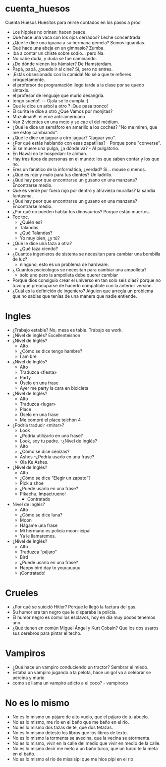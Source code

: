# cuenta_huesos
Cuenta Huesos 
Huesitos para reirse contados en los pasos a prod 

- Los hippies no orinan: hacen peace.
- Qué hace una vaca con los ojos cerrados? Leche concentrada.
- ¿Qué le dice una iguana a su hermana gemela? Somos iguanitas.
- Qué hace una abeja en un gimnasio? Zumba.
- Iba a contar un chiste sobre sodio... pero Na.
- No cabe duda, y duda se fue caminando.
- ¿De dónde vienen los hámster? De Hamsterdam.
- Papá, papá, ¿puedo ir al cine? Sí, pero no entres.
- ¡Estás obsesionado con la comida! No sé a que te refieres croquetamente.
- el profersor de programación llego tarde a la clase por se quedo sintaxis.
- el profesor de lenguaje que murio desangria.
- tengo sueño!! -- Ojala se le cumpla :) 
- Que le dice un arbol a otro ? ¡Que pasa tronco!
- El curita le dice a otro ¿Que Vamos por monjitas?
- Muzulman!!! el eroe anti-americano
- Van 2 videntes en una moto y se cae el del médium.
- ¿Qué le dice un semáforo en amarillo a los coches? "No me miren, que me estoy cambiando".
- ¿Qué le dice un jaguar a otro jaguar? “Jaguar you”.
- ¿Por qué estás hablando con esas zapatillas? - Porque pone "converse".
- Si se muere una pulga, ¿a dónde va? - Al pulgatorio.
- En Hawái no te hospedan: te alohan.
- Hay tres tipos de personas en el mundo: los que saben contar y los que no.
- Eres un fanático de la informática, ¿verdad?  Sí... mouse o menos.
- ¿Qué es rojo y malo para tus dientes? Un ladrillo.
- ¿Qué hay peor que encontrarse un gusano en una manzana? Encontrarse medio.
- Que es verde por fuera rojo por dentro y atravieza murallas? la sandia fantasma.
- ¿Qué hay peor que encontrarse un gusano en una manzana? Encontrarse medio.
- ¿Por qué no pueden hablar los dinosaurios? Porque están muertos.
- Toc toc.
  - ¿Quién es?
  - Talandas.
  - ¿Qué Talandas?
  - Yo muy bien, ¿y tú?
- ¿Qué le dice una taza a otra?
  - ¿Qué taza ciendo?
- ¿Cuantos ingenieros de sistema se necesitan para cambiar una bombilla de luz?
  - ninguno, esto es un problema de hardware.
- ¿ Cuantos pscicologos se necesitan para cambiar una ampolleta?
  - solo uno pero la ampolleta debe querer cambiar
- Porque dios consiguio crear el universo en tan solo seis dias? porque no tuvo que preocuparse de hacerlo compatible con la anterior version.
- ¿Cuál es la definición de ingeniero? Alguien que arregla un problema que no sabías que tenías de una manera que nadie entiende.
# Ingles

- ¿Trabajo estable? No, mesa es table. Trabajo es work.
- ¿Nivel de inglés? Excellenteishon
- ¿Nivel de Inglés?
  - Alto
  - ¿Cómo se dice tengo hambre?
  - I am bre
- ¿Nivel de Inglés?
  - Alto
  - Traduzca «fiesta»
  - Party
  - Úselo en una frase
  - Ayer me party la cara en bicicleta
- ¿Nivel de Inglés?
  - Alto
  - Traduzca «lugar»
  - Place
  - Úselo en una frase
  - Me compré el place teichon 4
- ¿Podría traducir «mirar»?
  - Look
  - ¿Podría utilizarlo en una frase?
  - Look, soy tu padre.
-¿Nivel de Inglés?
  - Alto
  - ¿Cómo se dice cenizas?
  - Ashes
  -¿Podría usarlo en una frase?
  - Ola Ke Ashes.
- ¿Nivel de Inglés?
  - Alto
  - ¿Cómo se dice “Elegir un zapato”?
  - Pick a shoe
  - ¿Puede usarlo en una frase?
  - Pikachu, Impactrueno!
    - Contratado
- Nivel de inglés?
  - Alto
  - ¿Cómo se dice luna?
  - Moon
  - Hágame una frase
  - Mi hermano es policía moon-icipal
  - Ya le llamaremos.
- ¿Nivel de Inglés?
  - Alto
  - Traduzca “pájaro”
  - Bird
  - ¿Puede usarlo en una frase?
  - Happy bird day to youuuuuuu
  - ¡Contratado!
# Crueles

- ¿Por qué se suicidó Hitler? Porque le llegó la factura del gas.
- Su humor era tan negro que le disparaba la policía.
- El humor negro es como los esclavos, hoy en día muy pocos tenemos uno.
- ¿Qué tienen en común Miguel Ángel y Kurt Cobain? Que los dos usaros sus cerebros para pintar el techo.

# Vampiros

- ¿Qué hace un vampiro conduciendo un tractor? Sembrar el miedo.
- Estaba un vampiro jugando a la pelota, hace un gol va a celebrar se percina y murio
- como se llama un vampiro adicto a el coco? - vampiroco
#  No es lo mismo
- No es lo mismo un pájaro de alto vuelo, que el pájaro de tu abuelo.
- No es lo mismo, me río en el baño que me baño en el río.
- No es lo mismo dos tazas de te, que dos tetazas.
- No es lo mismo detesto los libros que los libros de texto.
- No es lo mismo la tormenta se avecina, que la vecina se atormenta.
- No es lo mismo, vivir en la calle del medio que vivir en medio de la calle.
- No es lo mismo decir me meto a un baño turco, que un turco te la meta en el baño.
- No es lo mismo el rio de missisipi que me hice pipi en el rio
